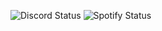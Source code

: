 <!--status-start-->
![Discord Status](https://img.shields.io/badge/Discord-dnd-red) ![Spotify Status](https://img.shields.io/badge/Listening%20to-Badebussen%20%28feat.%20Kjartan%20Lauritzen%29%20by%20DJ%20M%C3%B8M%C3%B8%3B%20Kjartan%20Lauritzen-1db954)
<!--status-end-->
